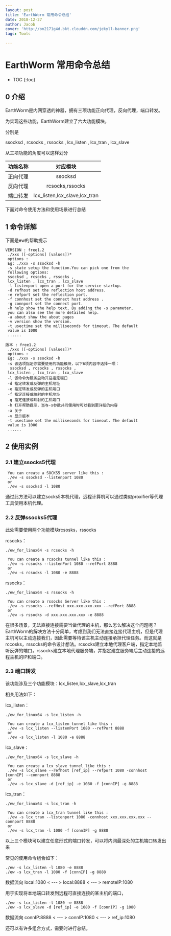```yaml
---
layout: post
title: 'EarthWorm 常用命令总结'
date: 2018-12-27
author: Jacob
cover: 'http://on2171g4d.bkt.clouddn.com/jekyll-banner.png'
tags: Tools

---
```


# EarthWorm 常用命令总结

* TOC
{:toc}

## 0 介绍

EarthWorm是内网穿透的神器，拥有三项功能正向代理，反向代理，端口转发。

为实现这些功能，EarthWorm建立了六大功能模块。

分别是

ssocksd , rcsocks , rssocks , 
 lcx_listen , lcx_tran , lcx_slave

从三项功能的角度可以这样划分

| 功能名称 |           对应模块            |
| :------: | :---------------------------: |
| 正向代理 |            ssocksd            |
| 反向代理 |        rcsocks,rssocks        |
| 端口转发 | lcx_listen,lcx_slave,lcx_tran |

下面对命令使用方法和使用场景进行总结

## 1 命令详解

下面是ew的帮助提示

```shell
VERSION : free1.2 
 ./xxx ([-options] [values])*
 options :
 Eg: ./xxx -s ssocksd -h 
 -s state setup the function.You can pick one from the 
 following options:
 ssocksd , rcsocks , rssocks , 
 lcx_listen , lcx_tran , lcx_slave
 -l listenport open a port for the service startup.
 -d refhost set the reflection host address.
 -e refport set the reflection port.
 -f connhost set the connect host address .
 -g connport set the connect port.
 -h help show the help text, By adding the -s parameter,
 you can also see the more detailed help.
 -a about show the about pages
 -v version show the version. 
 -t usectime set the milliseconds for timeout. The default 
 value is 1000 
 ......
```



```shell
版本 : free1.2 
 ./xxx ([-options] [values])*
 options :
 Eg: ./xxx -s ssocksd -h 
 -s 该选项指定你需要使用的功能模块，以下6项内容中选择一项：
  ssocksd , rcsocks , rssocks , 
 lcx_listen , lcx_tran , lcx_slave
 -l 该命令为服务启动开启指定端口
 -d 指定转发或反弹的主机地址
 -e 指定转发或反弹的主机端口
 -f 指定连接或映射的主机地址
 -g 指定连接或映射的主机端口
 -h 打开帮助提示，当与-s参数共同使用时可以看到更详细的内容
 -a 关于
 -v 显示版本 
 -t usectime set the milliseconds for timeout. The default 
 value is 1000 
 ......
```

## 2 使用实例

### 2.1 建立ssocks5代理

```shell
 You can create a SOCKS5 server like this : 
 ./ew -s ssocksd --listenport 1080
 or 
 ./ew -s ssocksd -l 1080
```

通过此方法可以建立socks5本机代理，远程计算机可以通过类似proxifier等代理工具使用本机代理。

### 2.2 反弹ssocks5代理

此处需要使用两个功能模块rcsosks，rssocks

rcsocks：

```shell
./ew_for_linux64 -s rcsocks -h 

 You can create a rcsocks tunnel like this : 
 ./ew -s rcsocks --listenPort 1080 --refPort 8888
 or 
 ./ew -s rcsocks -l 1080 -e 8888
```

rssocks：

```shell
./ew_for_linux64 -s rssocks -h

 You can create a rssocks Server like this : 
 ./ew -s rssocks --refHost xxx.xxx.xxx.xxx --refPort 8888
 or 
 ./ew -s rssocks -d xxx.xxx.xxx.xxx -e 8888
```

在很多场景，无法直接连接需要当做代理的主机，那么怎么解决这个问题呢？EarthWorm的解决方法十分简单，考虑到我们无法直接连接代理主机，但是代理主机可以主动连接我们，因此需要等待该主机主动连接承担代理任务。而这就是rccosks，rssocks的命令设计想法。rcsocks建立本地代理客户端，指定本地监听反弹的端口，rssocks建立本地代理服务端，并指定建立服务端后主动连接的远程主机的IP和端口。

### 2.3 端口转发

该功能涉及三个功能模块：lcx_listen,lcx_slave,lcx_tran

相关用法如下：

lcx_listen：

```shell
./ew_for_linux64 -s lcx_listen -h

 You can create a lcx_listen tunnel like this : 
 ./ew -s lcx_listen --listenPort 1080 --refPort 8888
 or 
 ./ew -s lcx_listen -l 1080 -e 8888
```



lcx_slave：

```shell
./ew_for_linux64 -s lcx_slave -h 

 You can create a lcx_slave tunnel like this : 
 ./ew -s lcx_slave --refhost [ref_ip] --refport 1080 -connhost [connIP] --connport 8888
 or 
 ./ew -s lcx_slave -d [ref_ip] -e 1080 -f [connIP] -g 8888
```



lcx_tran：

```shell
./ew_for_linux64 -s lcx_tran -h 

 You can create a lcx_tran tunnel like this : 
 ./ew -s lcx_tran --listenport 1080 -connhost xxx.xxx.xxx.xxx --connport 8888
 or 
 ./ew -s lcx_tran -l 1080 -f [connIP] -g 8888
```

以上三个模块可以建立任意形式的端口转发，可以将内网最深处的主机端口转发出来

常见的使用命令组合如下：

```shell
./ew -s lcx_listen -l 1080 -e 8888
./ew -s lcx_tran -l 1080 -f [connIP] -g 8888
```



数据流向  local:1080  < --- >  local:8888  < --- >  remoteIP:1080

用于实现将本地端口转发到远程可直接连接的某主机的端口，



```shell
./ew -s lcx_listen -l 1080 -e 8888
./ew -s lcx_slave -d [ref_ip] -e 1080 -f [connIP] -g 1080
```

数据流向  connIP:8888  < --- >  connIP:1080  < --- >  ref_ip:1080 



还可以有许多组合方式，需要时进行总结。